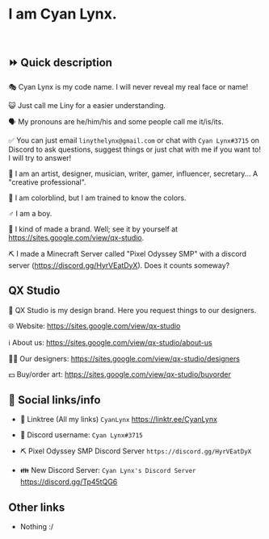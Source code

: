# I am Cyan Lynx.

<br>

## ⏩ Quick description

🎭 Cyan Lynx is my code name. I will never reveal my real face or name!

😺 Just call me Liny for a easier understanding.

🗣️ My pronouns are he/him/his and some people call me it/is/its.

✅ You can just email ``linythelynx@gmail.com`` or chat with ``Cyan Lynx#3715`` on Discord to ask questions, suggest things or just chat with me if you want to! I will try to answer!

👔 I am an artist, designer, musician, writer, gamer, influencer, secretary... A "creative professional".

🍎 I am colorblind, but I am trained to know the colors.

♂️ I am a boy.

🏢 I kind of made a brand. Well; see it by yourself at <https://sites.google.com/view/qx-studio>.

⛏️ I made a Minecraft Server called "Pixel Odyssey SMP" with a discord server (https://discord.gg/HyrVEatDyX). Does it counts someway?

## QX Studio

👔 QX Studio is my design brand. Here you request things to our designers.

🌐 Website: https://sites.google.com/view/qx-studio

ℹ️ About us: https://sites.google.com/view/qx-studio/about-us

🧑‍🎨 Our designers: https://sites.google.com/view/qx-studio/designers

💵 Buy/order art: https://sites.google.com/view/qx-studio/buyorder

## 🔗 Social links/info

- 🔗 Linktree (All my links) ``CyanLynx`` https://linktr.ee/CyanLynx

- 💬 Discord username: ``Cyan Lynx#3715``

- ⛏️ Pixel Odyssey SMP Discord Server ``https://discord.gg/HyrVEatDyX``

- 👪 New Discord Server: ``Cyan Lynx's Discord Server`` https://discord.gg/Tp45tQG6 

## Other links

- Nothing :/
